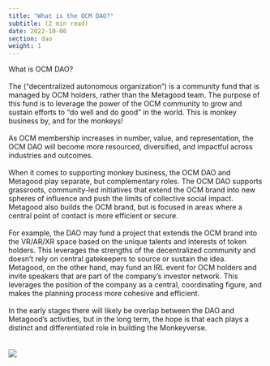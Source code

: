 ```yaml
---
title: "What is the OCM DAO?"
subtitle: (2 min read)
date: 2022-10-06
section: dao
weight: 1
---
```


What is OCM DAO?
\
\
The  (“decentralized autonomous organization”) is a community fund that is managed by OCM holders, rather than the Metagood team. The purpose of this fund is to leverage the power of the OCM community to grow and sustain efforts to “do well and do good” in the world. This is monkey business by, and for the monkeys!
\
\
As OCM membership increases in number, value, and representation, the OCM DAO will become more resourced, diversified, and impactful across industries and outcomes.
\
\
When it comes to supporting monkey business, the OCM DAO and Metagood play separate, but complementary roles. The OCM DAO supports grassroots, community-led initiatives that extend the OCM brand into new spheres of influence and push the limits of collective social impact. Metagood also builds the OCM brand, but is focused in areas where a central point of contact is more efficient or secure.
\
\
For example, the DAO may fund a project that extends the OCM brand into the VR/AR/XR space based on the unique talents and interests of token holders. This leverages the strengths of the decentralized community and doesn’t rely on central gatekeepers to source or sustain the idea. Metagood, on the other hand, may fund an IRL event for OCM holders and invite speakers that are part of the company’s investor network. This leverages the position of the company as a central, coordinating figure, and makes the planning process more cohesive and efficient.
\
\
In the early stages there will likely be overlap between the DAO and Metagood’s activities, but in the long term, the hope is that each plays a distinct and differentiated role in building the Monkeyverse.
\
\
\
![](img/ocmdao.png)
